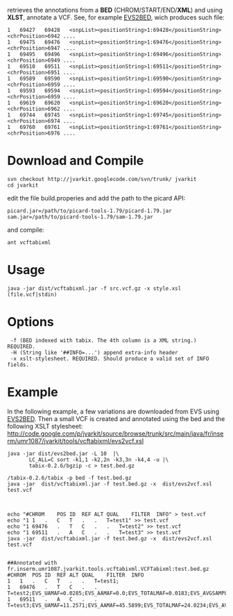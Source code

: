 retrieves the annotations from a **BED** (CHROM/START/END/**XML**) and using **XLST**, annotate a VCF. See, for example [EVS2BED](EVS2BED.md), wich produces such file:

```
1	69427	69428	<snpList><positionString>1:69428</positionString><chrPosition>6942 .... 
1	69475	69476	<snpList><positionString>1:69476</positionString><chrPosition>6947 .... 
1	69495	69496	<snpList><positionString>1:69496</positionString><chrPosition>6949 .... 
1	69510	69511	<snpList><positionString>1:69511</positionString><chrPosition>6951 .... 
1	69589	69590	<snpList><positionString>1:69590</positionString><chrPosition>6959 .... 
1	69593	69594	<snpList><positionString>1:69594</positionString><chrPosition>6959 .... 
1	69619	69620	<snpList><positionString>1:69620</positionString><chrPosition>6962 .... 
1	69744	69745	<snpList><positionString>1:69745</positionString><chrPosition>6974 .... 
1	69760	69761	<snpList><positionString>1:69761</positionString><chrPosition>6976 .... 
```



# Download and Compile #

```
svn checkout http://jvarkit.googlecode.com/svn/trunk/ jvarkit
cd jvarkit
```
edit the file build.properies and add the path to  the picard API:

```
picard.jar=/path/to/picard-tools-1.79/picard-1.79.jar
sam.jar=/path/to/picard-tools-1.79/sam-1.79.jar
```

and compile:

```
ant vcftabixml
```

# Usage #

```
java -jar dist/vcftabixml.jar -f src.vcf.gz -x style.xsl (file.vcf|stdin)
```
# Options #

```
 -f (BED indexed with tabix. The 4th column is a XML string.) REQUIRED.
 -H (String like '##INFO=...') append extra-info header
 -x xslt-stylesheet. REQUIRED. Should produce a valid set of INFO fields.
```

# Example #

In the following example, a few variations are downloaded from EVS using [EVS2BED](EVS2BED.md). Then a small VCF is created and annotated using the bed and the following XSLT stylesheet: http://code.google.com/p/jvarkit/source/browse/trunk/src/main/java/fr/inserm/umr1087/jvarkit/tools/vcftabixml/evs2vcf.xsl


```
java -jar dist/evs2bed.jar -L 10  |\
       LC_ALL=C sort -k1,1 -k2,2n -k3,3n -k4,4 -u |\
       tabix-0.2.6/bgzip -c > test.bed.gz

/tabix-0.2.6/tabix -p bed -f test.bed.gz
java -jar  dist/vcftabixml.jar -f test.bed.gz -x  dist/evs2vcf.xsl test.vcf



echo "#CHROM	POS	ID	REF	ALT	QUAL	FILTER	INFO" > test.vcf
echo "1	1	.	C	T	.	.	T=test1" >> test.vcf
echo "1	69476	.	T	C	.	.	T=test2" >> test.vcf
echo "1	69511	.	A	C	.	.	T=test3" >> test.vcf	
java -jar  dist/vcftabixml.jar -f test.bed.gz -x  dist/evs2vcf.xsl test.vcf


##Annotated with fr.inserm.umr1087.jvarkit.tools.vcftabixml.VCFTabixml:test.bed.gz
#CHROM	POS	ID	REF	ALT	QUAL	FILTER	INFO
1	1	.	C	T	.	.	T=test1;
1	69476	.	T	C	.	.	T=test2;EVS_UAMAF=0.0285;EVS_AAMAF=0.0;EVS_TOTALMAF=0.0183;EVS_AVGSAMPLEREADDEPTH=123;EVS_GENELIST=OR4F5;EVS_CONSERVATIONSCORE=0.6;EVS_CONSERVATIONSCOREGERP=2.3;EVS_RSIDS=rs148502021;EVS_CLINICALLINK=unknown;EVS_ONEXOMECHIP=false;EVS_GWASPUBMEDIDS=unknown;
1	69511	.	A	C	.	.	T=test3;EVS_UAMAF=11.2571;EVS_AAMAF=45.5899;EVS_TOTALMAF=24.0234;EVS_AVGSAMPLEREADDEPTH=69;EVS_GENELIST=OR4F5;EVS_CONSERVATIONSCORE=1.0;EVS_CONSERVATIONSCOREGERP=1.1;EVS_RSIDS=rs75062661;EVS_CLINICALLINK=unknown;EVS_ONEXOMECHIP=false;EVS_GWASPUBMEDIDS=unknown;EVS_CONFLICTALT=G;
```